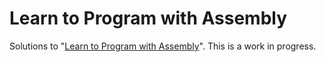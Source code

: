 # Learn to Program with Assembly

Solutions to "[Learn to Program with Assembly](https://doi.org/10.1007/978-1-4842-7437-8)". This is a work in progress.
